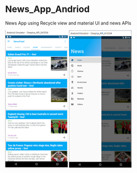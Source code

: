 # News_App_Andriod
News App using Recycle view and material UI and news APIs
<p>
  
  <img src="https://github.com/JatinThakur2/News_App/blob/main/images/newsapp.png?raw=true" width="200" alt="accessibility text">
  
  <img src="https://github.com/JatinThakur2/News_App/blob/main/images/newsapp1.png?raw=true" width="200" alt="accessibility text">
</p>
